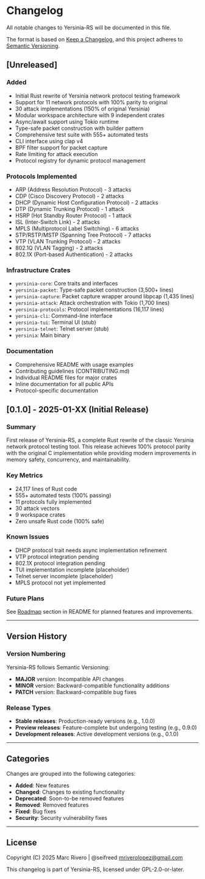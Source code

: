 # Changelog

All notable changes to Yersinia-RS will be documented in this file.

The format is based on [Keep a Changelog](https://keepachangelog.com/en/1.0.0/),
and this project adheres to [Semantic Versioning](https://semver.org/spec/v2.0.0.html).

## [Unreleased]

### Added
- Initial Rust rewrite of Yersinia network protocol testing framework
- Support for 11 network protocols with 100% parity to original
- 30 attack implementations (150% of original Yersinia)
- Modular workspace architecture with 9 independent crates
- Async/await support using Tokio runtime
- Type-safe packet construction with builder pattern
- Comprehensive test suite with 555+ automated tests
- CLI interface using clap v4
- BPF filter support for packet capture
- Rate limiting for attack execution
- Protocol registry for dynamic protocol management

### Protocols Implemented
- ARP (Address Resolution Protocol) - 3 attacks
- CDP (Cisco Discovery Protocol) - 2 attacks
- DHCP (Dynamic Host Configuration Protocol) - 2 attacks
- DTP (Dynamic Trunking Protocol) - 1 attack
- HSRP (Hot Standby Router Protocol) - 1 attack
- ISL (Inter-Switch Link) - 2 attacks
- MPLS (Multiprotocol Label Switching) - 6 attacks
- STP/RSTP/MSTP (Spanning Tree Protocol) - 7 attacks
- VTP (VLAN Trunking Protocol) - 2 attacks
- 802.1Q (VLAN Tagging) - 2 attacks
- 802.1X (Port-based Authentication) - 2 attacks

### Infrastructure Crates
- `yersinia-core`: Core traits and interfaces
- `yersinia-packet`: Type-safe packet construction (3,500+ lines)
- `yersinia-capture`: Packet capture wrapper around libpcap (1,435 lines)
- `yersinia-attack`: Attack orchestration with Tokio (1,700 lines)
- `yersinia-protocols`: Protocol implementations (16,117 lines)
- `yersinia-cli`: Command-line interface
- `yersinia-tui`: Terminal UI (stub)
- `yersinia-telnet`: Telnet server (stub)
- `yersinia`: Main binary

### Documentation
- Comprehensive README with usage examples
- Contributing guidelines (CONTRIBUTING.md)
- Individual README files for major crates
- Inline documentation for all public APIs
- Protocol-specific documentation

## [0.1.0] - 2025-01-XX (Initial Release)

### Summary

First release of Yersinia-RS, a complete Rust rewrite of the classic Yersinia network protocol testing tool. This release achieves 100% protocol parity with the original C implementation while providing modern improvements in memory safety, concurrency, and maintainability.

### Key Metrics
- 24,117 lines of Rust code
- 555+ automated tests (100% passing)
- 11 protocols fully implemented
- 30 attack vectors
- 9 workspace crates
- Zero unsafe Rust code (100% safe)

### Known Issues
- DHCP protocol trait needs async implementation refinement
- VTP protocol integration pending
- 802.1X protocol integration pending
- TUI implementation incomplete (placeholder)
- Telnet server incomplete (placeholder)
- MPLS protocol not yet implemented

### Future Plans
See [Roadmap](README.md#roadmap) section in README for planned features and improvements.

---

## Version History

### Version Numbering

Yersinia-RS follows Semantic Versioning:

- **MAJOR** version: Incompatible API changes
- **MINOR** version: Backward-compatible functionality additions
- **PATCH** version: Backward-compatible bug fixes

### Release Types

- **Stable releases**: Production-ready versions (e.g., 1.0.0)
- **Preview releases**: Feature-complete but undergoing testing (e.g., 0.9.0)
- **Development releases**: Active development versions (e.g., 0.1.0)

---

## Categories

Changes are grouped into the following categories:

- **Added**: New features
- **Changed**: Changes to existing functionality
- **Deprecated**: Soon-to-be removed features
- **Removed**: Removed features
- **Fixed**: Bug fixes
- **Security**: Security vulnerability fixes

---

## License

Copyright (C) 2025 Marc Rivero | @seifreed <mriverolopez@gmail.com>

This changelog is part of Yersinia-RS, licensed under GPL-2.0-or-later.
